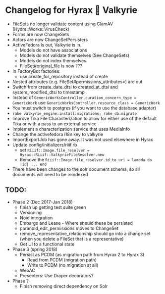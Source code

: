 # Changelog for Hyrax 💖 Valkyrie

* FileSets no longer validate content using ClamAV (Hydra::Works::VirusCheck)
* Forms are now ChangeSets
* Actors are now ChangeSetPersisters
* ActiveFedora is out, Valkyrie is in.
  * Models do not have associations
  * Models do not validate themselves (See ChangeSets)
  * Models do not index themselves.
  * FileSet#original_file is now ???
* In FactoryBot factories:
  * use create_for_repository instead of create
* Nested attributes (e.g. FileSet#permissions_attributes=) are out
* Switch from create_date_dtsi to created_at_dtsi and system_modified_dtsi to timestamp
* Instead of `GenericWorksController.curation_concern_type = GenericWork` use
  `GenericWorksController.resource_class = GenericWork`
* You must switch to postgres (if you want to use the database adapter)
* `rake valkyrie_engine:install:migrations; rake db:migrate`
* Improve Tika File Characterization to allow for either use of the default Tika or with a pass to an external service
* Implement a characterization service that uses MediaInfo
* Change the activefedora i18n key to valkyrie
* ImportExportJob has gone away. It was not used elsewhere in Hyrax
* Update config/initializers/riiif.rb
  * set `Riiif::Image.file_resolver = Hyrax::Riiif::ValkyrieFileResolver.new`
  * Remove the `Riiif::Image.file_resolver.id_to_uri = lambda do |id| ... end `
* There have been changes to the solr document schema, so all documents will need to be reindexed

## TODO:

* Phase 2 (Dec 2017-Jan 2018)
  * finish up getting test suite green
  * Versioning
  * Noid integration
  * Embargo and Lease - Where should these be persisted
  * paranoid_edit_permissions moves to ChangeSet
  * remove_representative_relationship should go into a change set (when you delete a FileSet that is a representative)
  * Get UI to a functional state
* Phase 3 (spring 2018)
  * Persist as PCDM (as migration path from Hyrax 2 to Hyrax 3)
    * Read from PCDM (migration path)
    * Write to PCDM (no migration at all)
  * WebAC
  * Presenters: Use Draper decorators?
* Phase ?
  * Finish removing direct dependency on Solr

